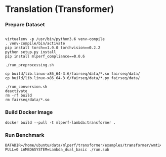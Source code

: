# Translation (Transformer)

### Prepare Dataset

```

virtualenv -p /usr/bin/python3.6 venv-compile
. venv-compile/bin/activate
pip install torch==1.0.0 torchvision==0.2.2
python setup.py install
pip install mlperf_compliance==0.0.6

./run_preprocessing.sh

cp build/lib.linux-x86_64-3.6/fairseq/data/*.so fairseq/data/
cp build/lib.linux-x86_64-3.6/fairseq/data/*.py fairseq/data/

./run_conversion.sh
deactivate
rm -rf build
rm fairseq/data/*.so
```

### Build Docker Image

```
docker build --pull -t mlperf-lambda:transformer .
```

### Run Benchmark

```
DATADIR=/home/ubuntu/data/mlperf/transformer/examples/transformer/wmt14_en_de/utf8 PULL=0 LAMBDASYSTEM=Lambda_dual_basic ./run.sub
```
